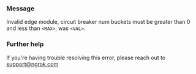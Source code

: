 
### Message
Invalid edge module, circuit breaker num buckets must be greater than 0 and less than <code>&lt;MAX&gt;</code>, was <code>&lt;VAL&gt;</code>.

### Further help
If you're having trouble resolving this error, please reach out to [support@ngrok.com](mailto:support@ngrok.com?subject=Help%20with%20ERR_NGROK_7018)

